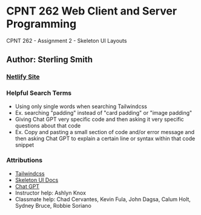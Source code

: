  # CPNT 262 Web Client and Server Programming

 CPNT 262 - Assignment 2 - Skeleton UI Layouts

 ## Author: Sterling Smith

 ### [Netlify Site](https://benevolent-dasik-f957b8.netlify.app/)

 ### Helpful Search Terms
- Using only single words when searching Tailwindcss
- Ex. searching "padding" instead of "card padding" or "image padding"
- Giving Chat GPT very specific code and then asking it very specific questions about that code
- Ex. Copy and pasting a small section of code and/or error message and then asking Chat GPT to explain a certain line or syntax within that code snippet

### Attributions
- [Tailwindcss](https://tailwindcss.com/docs/padding)
- [Skeleton UI Docs](https://www.skeleton.dev/)
- [Chat GPT](https://chat.openai.com/auth/login)
- Instructor help: Ashlyn Knox
- Classmate help: Chad Cervantes, Kevin Fula, John Dagsa, Calum Holt, Sydney Bruce, Robbie Soriano